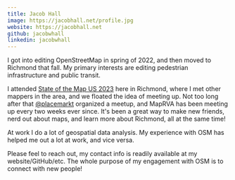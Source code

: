 ```yaml
---
title: Jacob Hall
image: https://jacobhall.net/profile.jpg
website: https://jacobhall.net
github: jacobwhall
linkedin: jacobwhall
---
```

I got into editing OpenStreetMap in spring of 2022, and then moved to Richmond that fall. 
My primary interests are editing pedestrian infrastructure and public transit.

I attended [State of the Map US 2023](https://openstreetmap.us/events/state-of-the-map-us/2023/) here in Richmond, where I met other mappers in the area, and we floated the idea of meeting up. 
Not too long after that [@placemarkt](https://www.openstreetmap.org/user/placemarkt) organized a meetup, and MapRVA has been meeting up every two weeks ever since. 
It's been a great way to make new friends, nerd out about maps, and learn more about Richmond, all at the same time!

At work I do a lot of geospatial data analysis. 
My experience with OSM has helped me out a lot at work, and vice versa.

Please feel to reach out, my contact info is readily available at my website/GitHub/etc. 
The whole purpose of my engagement with OSM is to connect with new people!
